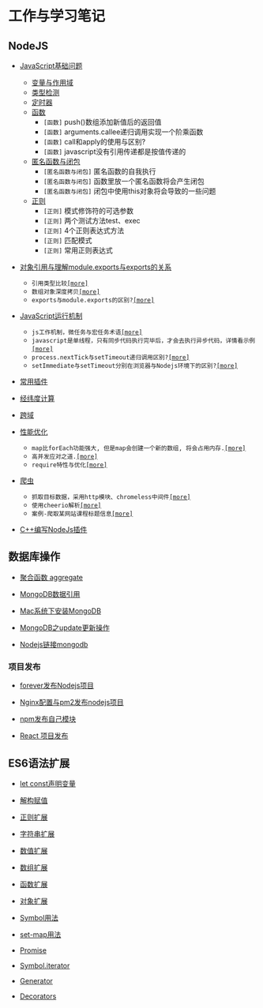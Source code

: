 # 工作与学习笔记

## NodeJS

* [JavaScript基础问题](/nodejs/base.md)
  - [变量与作用域](/nodejs/base.md#变量与作用域)
  - [类型检测](/nodejs/base.md#类型检测)
  - [定时器](/nodejs/base.md#定时器)
  - [函数](/nodejs/base.md#函数)
      - `[函数]` push()数组添加新值后的返回值
      - `[函数]` arguments.callee递归调用实现一个阶乘函数
      - `[函数]` call和apply的使用与区别?
      - `[函数]` javascript没有引用传递都是按值传递的
  - [匿名函数与闭包](/nodejs/base.md#匿名函数与闭包)
      - `[匿名函数与闭包]` 匿名函数的自我执行
      - `[匿名函数与闭包]` 函数里放一个匿名函数将会产生闭包
      - `[匿名函数与闭包]` 闭包中使用this对象将会导致的一些问题
  - [正则](/nodejs/base.md#正则)
    - `[正则]` 模式修饰符的可选参数
    - `[正则]` 两个测试方法test、exec
    - `[正则]` 4个正则表达式方法
    - `[正则]` 匹配模式
    - `[正则]` 常用正则表达式

* [对象引用与理解module.exports与exports的关系](/nodejs/object_reference.md)
  - `引用类型比较`[`[more]`](/nodejs/object_reference.md#引用类型比较)
  - `数组对象深度拷贝`[`[more]`](/nodejs/object_reference.md#数组对象深度拷贝)
  - `exports与module.exports的区别?`[`[more]`](/nodejs/object_reference.md#exports与module.exports的区别)

* [JavaScript运行机制](/nodejs/operational_mechanism.md)
  - `js工作机制，微任务与宏任务术语`[`[more]`](/nodejs/operational_mechanism.md#js工作机制)
  - `javascript是单线程，只有同步代码执行完毕后，才会去执行异步代码，详情看示例`[`[more]`](/nodejs/operational_mechanism.md#例2)
  - `process.nextTick与setTimeout递归调用区别?`[`[more]`](/nodejs/operational_mechanism.md#process.nextTick与setTimeout递归调用区别)
  - `setImmediate与setTimeout分别在浏览器与Nodejs环境下的区别?`[`[more]`](/nodejs/operational_mechanism.md#setImmediate与setTimeout)

* [常用插件](/nodejs/plugins.md)

* [经纬度计算](/nodejs/distance.md)

* [跨域](/nodejs/cors.md)

* [性能优化](/nodejs/performance_optimization.md)
  - `map比forEach功能强大, 但是map会创建一个新的数组, 将会占用内存.`[`[more]`](/nodejs/performance_optimization.md#map与forEach)
  - `高并发应对之道.`[`[more]`](/nodejs/performance_optimization.md#高并发应对之道)
  - `require特性与优化`[`[more]`](/nodejs/performance_optimization.md#require特性与优化)

* [爬虫](/nodejs/creeper.md)
  - `抓取目标数据，采用http模块、chromeless中间件`[`[more]`](/nodejs/creeper.md#抓取目标数据)
  - `使用cheerio解析`[`[more]`](/nodejs/creeper.md#使用cheerio解析)
  - `案例-爬取某网站课程标题信息`[`[more]`](/nodejs/creeper.md#案例-爬取某网站课程标题信息)

* [C++编写NodeJs插件](/nodejs/c_addons.md)

## 数据库操作

* [聚合函数 aggregate](/database/mongo_Aggregate.md)

* [MongoDB数据引用](https://github.com/Q-Angelo/Summarize/blob/master/database/mongo_dbref.md)

* [Mac系统下安装MongoDB](https://github.com/Q-Angelo/Summarize/blob/master/database/mongo_install.md)

* [MongoDB之update更新操作](https://github.com/Q-Angelo/Summarize/blob/master/database/mongo_update.md)

* [Nodejs链接mongodb](https://github.com/Q-Angelo/Summarize/blob/master/database/mongo_nodejs_link.md)

### 项目发布

* [forever发布Nodejs项目](https://github.com/Q-Angelo/Summarize/blob/master/project-release/forever_deploy_nodejs.md)

* [Nginx配置与pm2发布nodejs项目](https://github.com/Q-Angelo/Summarize/blob/master/project-release/nodejs_deploy.md)

* [npm发布自己模块](https://github.com/Q-Angelo/Summarize/blob/master/project-release/npm_deploy.md)

* [React 项目发布](https://github.com/Q-Angelo/Summarize/blob/master/project-release/react_deploy.md)

## ES6语法扩展

* [let const声明变量](https://github.com/Q-Angelo/Summarize/blob/master/ES6/1-let%20const.md)

* [解构赋值](https://github.com/Q-Angelo/Summarize/blob/master/ES6/2-%E7%BB%93%E6%9E%84%E8%B5%8B%E5%80%BC.md)

* [正则扩展](https://github.com/Q-Angelo/Summarize/blob/master/ES6/3-%E6%AD%A3%E5%88%99%E6%89%A9%E5%B1%95.md)

* [字符串扩展](https://github.com/Q-Angelo/Summarize/blob/master/ES6/4-%E5%AD%97%E7%AC%A6%E4%B8%B2%E6%89%A9%E5%B1%95.md)

* [数值扩展](https://github.com/Q-Angelo/Summarize/blob/master/ES6/5-%E6%95%B0%E5%80%BC%E6%89%A9%E5%B1%95.md)

* [数组扩展](https://github.com/Q-Angelo/Summarize/blob/master/ES6/6-%E6%95%B0%E7%BB%84%E6%89%A9%E5%B1%95.md)

* [函数扩展](https://github.com/Q-Angelo/Summarize/blob/master/ES6/7-%E5%87%BD%E6%95%B0%E6%89%A9%E5%B1%95.md)

* [对象扩展](https://github.com/Q-Angelo/Summarize/blob/master/ES6/8-%E5%AF%B9%E8%B1%A1%E6%89%A9%E5%B1%95.md)

* [Symbol用法](https://github.com/Q-Angelo/Summarize/blob/master/ES6/9-Symbol%E7%94%A8%E6%B3%95.md)

* [set-map用法](https://github.com/Q-Angelo/Summarize/blob/master/ES6/10-set-map%E7%94%A8%E6%B3%95.md)

* [Promise](https://github.com/Q-Angelo/Summarize/blob/master/ES6/13-Promise.md)

* [Symbol.iterator](https://github.com/Q-Angelo/Summarize/blob/master/ES6/14-Iterator.md)

* [Generator](https://github.com/Q-Angelo/Summarize/blob/master/ES6/15-Generator.md)

* [Decorators](https://github.com/Q-Angelo/Summarize/blob/master/ES6/16-Decorators.md)

